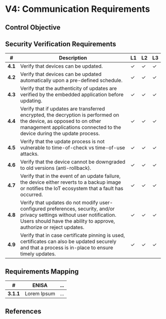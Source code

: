 # V4: Communication Requirements

## Control Objective

## Security Verification Requirements

| # | Description | L1 | L2 | L3 |
| --  | ---------------------- | - | - | - |
| **4.1** | Verify that devices can be updated. | ✓ | ✓ | ✓ |
| **4.2** | Verify that devices can be updated automatically upon a pre-defined schedule. | ✓ | ✓ | ✓ |
| **4.3** | Verify that the authenticity of updates are verified by the embedded application before updating. | ✓ | ✓ | ✓ |
| **4.4** | Verify that if updates are transferred encrypted, the decryption is performed on the device, as opposed to on other management applications connected to the device during the update process. | ✓ | ✓ | ✓ |
| **4.5** | Verify that the update process is not vulnerable to time-of-check vs time-of-use attacks. | ✓ | ✓ | ✓ |
| **4.6** | Verify that the device cannot be downgraded to old versions (anti-rollback). | ✓ | ✓ | ✓ |
| **4.7** | Verify that in the event of an update failure, the device either reverts to a backup image or notifies the IoT ecosystem that a fault has occurred. | ✓ | ✓ | ✓ |
| **4.8** | Verify that updates do not modify user-configured preferences, security, and/or privacy settings without user notification. Users should have the ability to approve, authorize or reject updates. | ✓ | ✓ | ✓ |
| **4.9** | Verify that in case certificate pinning is used, certificates can also be updated securely and that a process is in-place to ensure timely updates. | ✓ | ✓ | ✓ |

## Requirements Mapping

| # | ENISA | ... |
| -- | ---------------------- | ---------------------- |
|**3.1.1** | Lorem Ipsum | ... |

## References
